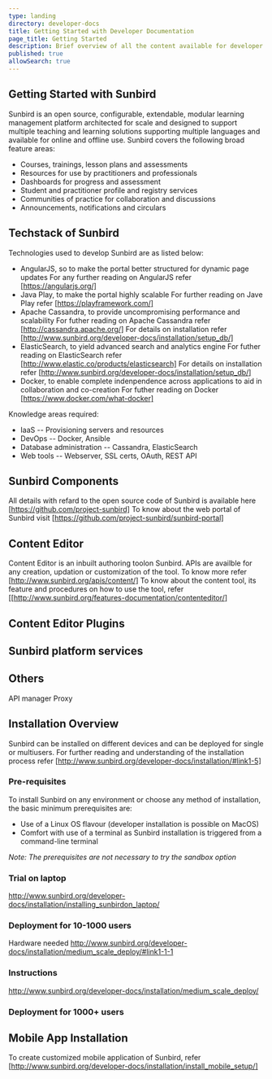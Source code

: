 ```yaml
---
type: landing
directory: developer-docs
title: Getting Started with Developer Documentation
page_title: Getting Started
description: Brief overview of all the content available for developer documentation
published: true
allowSearch: true
---
```


## Getting Started with Sunbird

Sunbird is an open source, configurable, extendable, modular learning management platform architected for scale and designed to support multiple teaching and learning solutions supporting multiple languages and available for online and offline use.
Sunbird covers the following broad feature areas:

- Courses, trainings, lesson plans and assessments
- Resources for use by practitioners and professionals
- Dashboards for progress and assessment
- Student and practitioner profile and registry services
- Communities of practice for collaboration and discussions
- Announcements, notifications and circulars

## Techstack of Sunbird

Technologies used to develop Sunbird are as listed below:

- AngularJS, so to make the portal better structured for dynamic page updates
  For any further reading on AngularJS refer [https://angularjs.org/]
- Java Play, to make the portal highly scalable
  For further reading on Jave Play refer [https://playframework.com/] 
- Apache Cassandra, to provide uncompromising performance and scalability
  For futher reading on Apache Cassandra refer [http://cassandra.apache.org/]
  For details on installation refer [http://www.sunbird.org/developer-docs/installation/setup_db/]
- ElasticSearch, to yield advanced search and analytics engine
  For futher reading on ElasticSearch refer [http://www.elastic.co/products/elasticsearch]
  For details on installation refer [http://www.sunbird.org/developer-docs/installation/setup_db/]
- Docker, to enable complete indenpendence across applications to aid in collaboration and co-creation
  For futher reading on Docker [https://www.docker.com/what-docker] 

Knowledge areas required:
- IaaS -- Provisioning servers and resources
- DevOps -- Docker, Ansible
- Database administration -- Cassandra, ElasticSearch
- Web tools -- Webserver, SSL certs, OAuth, REST API

## Sunbird Components

All details with refard to the open source code of Sunbird is available here [https://github.com/project-sunbird] 
To know about the web portal of Sunbird visit [https://github.com/project-sunbird/sunbird-portal]

## Content Editor

Content Editor is an inbuilt authoring toolon Sunbird. APIs are availble for any creation, updation or customization of the tool. To know more refer [http://www.sunbird.org/apis/content/] 
To know about the content tool, its feature and procedures on how to use the tool, refer [[http://www.sunbird.org/features-documentation/contenteditor/]

## Content Editor Plugins 

## Sunbird platform services 

## Others
API manager 
Proxy
          
## Installation Overview

Sunbird can be installed on different devices and can be deployed for single or multiusers. For further reading and understanding of the installation process refer [http://www.sunbird.org/developer-docs/installation/#link1-5]

### Pre-requisites
To install Sunbird on any environment or choose any method of installation, the basic minimum prerequisites are:

- Use of a Linux OS flavour (developer installation is possible on MacOS)
- Comfort with use of a terminal as Sunbird installation is triggered from a command-line terminal

*Note: The prerequisites are not necessary to try the sandbox option*

### Trial on laptop
http://www.sunbird.org/developer-docs/installation/installing_sunbirdon_laptop/

### Deployment for 10-1000 users
Hardware needed
http://www.sunbird.org/developer-docs/installation/medium_scale_deploy/#link1-1-1 

### Instructions
http://www.sunbird.org/developer-docs/installation/medium_scale_deploy/
### Deployment for 1000+ users

## Mobile App Installation
To create customized mobile application of Sunbird, refer [http://www.sunbird.org/developer-docs/installation/install_mobile_setup/]




